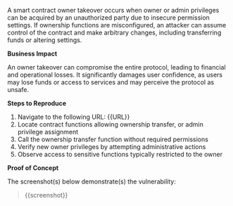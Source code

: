 A smart contract owner takeover occurs when owner or admin privileges can be acquired by an unauthorized party due to insecure permission settings. If ownership functions are misconfigured, an attacker can assume control of the contract and make arbitrary changes, including transferring funds or altering settings.

**Business Impact**  

An owner takeover can compromise the entire protocol, leading to financial and operational losses. It significantly damages user confidence, as users may lose funds or access to services and may perceive the protocol as unsafe.

**Steps to Reproduce**  

1. Navigate to the following URL: {{URL}}
1. Locate contract functions allowing ownership transfer, or admin privilege assignment
1. Call the ownership transfer function without required permissions
1. Verify new owner privileges by attempting administrative actions
1. Observe access to sensitive functions typically restricted to the owner

**Proof of Concept**

The screenshot(s) below demonstrate(s) the vulnerability:
>
> {{screenshot}}

